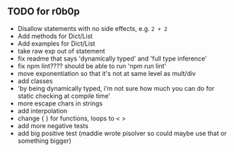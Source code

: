 ## TODO for r0b0p

- Disallow statements with no side effects, e.g. `2 + 2`
- Add methods for Dict/List
- Add examples for Dict/List
- take raw exp out of statement
- fix readme that says 'dynamically typed' and 'full type inference'
- fix npm lint???? should be able to run 'npm run lint'
- move exponentiation so that it's not at same level as mult/div
- add classes
- 'by being dynamically typed, i'm not sure how much you can do for static checking at compile time'
- more escape chars in strings
- add interpolation
- change { } for functions, loops to < >
- add more negative tests
- add big positive test (maddie wrote pisolver so could maybe use that or something bigger)
